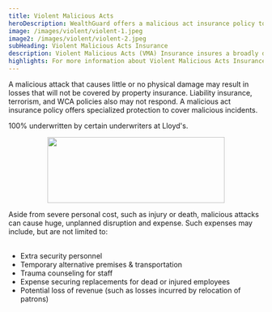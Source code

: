 ```yaml
---
title: Violent Malicious Acts
heroDescription: WealthGuard offers a malicious act insurance policy to help you and your facility move forward after a tragedy, homicide, nonfatal injury, or substantial damage to property.
image: /images/violent/violent-1.jpeg
image2: /images/violent/violent-2.jpeg
subHeading: Violent Malicious Acts Insurance
description: Violent Malicious Acts (VMA) Insurance insures a broadly defined extra expense for businesses that suffer an attack causing injury or death, regardless of any physical damage.
highlights: For more information about Violent Malicious Acts Insurance, contact WealthGuard below.
---
```


<!-- Markdown generator - https://jaspervdj.be/lorem-markdownum/ -->

A malicious attack that causes little or no physical damage may result in losses that will not be covered by property insurance. Liability insurance, terrorism, and WCA policies also may not respond. A malicious act insurance policy offers specialized protection to cover malicious incidents.

100% underwritten by certain underwriters at Lloyd's.

<img src="/images/Coverholder at Lloyds_black_rgb.png" width="350" height="130" style="display: block; margin: auto;" />

Aside from severe personal cost, such as injury or death, malicious attacks can cause huge, unplanned disruption and expense. Such expenses may include, but are not limited to:
<br />
<br />
- Extra security personnel
- Temporary alternative premises & transportation
- Trauma counseling for staff
- Expense securing replacements for dead or injured employees
- Potential loss of revenue (such as losses incurred by relocation of patrons)
